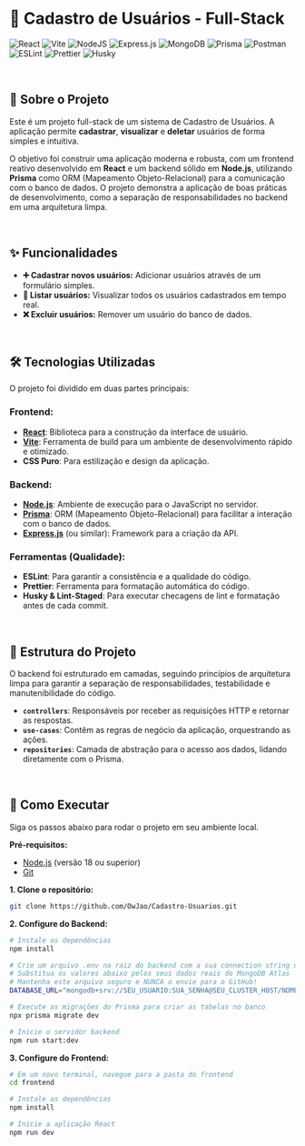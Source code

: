 # 🚀 Cadastro de Usuários - Full-Stack

![React](https://img.shields.io/badge/react-%2320232a.svg?style=for-the-badge&logo=react&logoColor=%2361DAFB)
![Vite](https://img.shields.io/badge/vite-%23646CFF.svg?style=for-the-badge&logo=vite&logoColor=white)
![NodeJS](https://img.shields.io/badge/node.js-6DA55F?style=for-the-badge&logo=node.js&logoColor=white)
![Express.js](https://img.shields.io/badge/Express.js-000000?style=for-the-badge&logo=express&logoColor=white)
![MongoDB](https://img.shields.io/badge/MongoDB-47A248?style=for-the-badge&logo=mongodb&logoColor=white)
![Prisma](https://img.shields.io/badge/Prisma-3982CE?style=for-the-badge&logo=Prisma&logoColor=white)
![Postman](https://img.shields.io/badge/Postman-FF6C37?style=for-the-badge&logo=postman&logoColor=white)
![ESLint](https://img.shields.io/badge/ESLint-4B32C3?style=for-the-badge&logo=eslint&logoColor=white)
![Prettier](https://img.shields.io/badge/Prettier-F7B93E?style=for-the-badge&logo=prettier&logoColor=white)
![Husky](https://img.shields.io/badge/Husky-white?style=for-the-badge&logo=husky&logoColor=black)

<br>

## 📖 Sobre o Projeto

Este é um projeto full-stack de um sistema de Cadastro de Usuários. A aplicação permite <strong>cadastrar</strong>, <strong>visualizar</strong> e <strong>deletar</strong> usuários de forma simples e intuitiva.

O objetivo foi construir uma aplicação moderna e robusta, com um frontend reativo desenvolvido em **React** e um backend sólido em **Node.js**, utilizando **Prisma** como ORM (Mapeamento Objeto-Relacional) para a comunicação com o banco de dados. O projeto demonstra a aplicação de boas práticas de desenvolvimento, como a separação de responsabilidades no backend em uma arquitetura limpa.

<br>

## ✨ Funcionalidades

-   **➕ Cadastrar novos usuários:** Adicionar usuários através de um formulário simples.
-   **📄 Listar usuários:** Visualizar todos os usuários cadastrados em tempo real.
-   **❌ Excluir usuários:** Remover um usuário do banco de dados.

<br>

## 🛠️ Tecnologias Utilizadas

O projeto foi dividido em duas partes principais:

### **Frontend:**

-   **[React](https://react.dev/)**: Biblioteca para a construção da interface de usuário.
-   **[Vite](https://vitejs.dev/)**: Ferramenta de build para um ambiente de desenvolvimento rápido e otimizado.
-   **CSS Puro**: Para estilização e design da aplicação.

### **Backend:**

-   **[Node.js](https://nodejs.org/)**: Ambiente de execução para o JavaScript no servidor.
-   **[Prisma](https://www.prisma.io/)**: ORM (Mapeamento Objeto-Relacional) para facilitar a interação com o banco de dados.
-   **[Express.js](https://expressjs.com/)** (ou similar): Framework para a criação da API.

### **Ferramentas (Qualidade):**

-   **ESLint**: Para garantir a consistência e a qualidade do código.
-   **Prettier**: Ferramenta para formatação automática do código.
-   **Husky & Lint-Staged**: Para executar checagens de lint e formatação antes de cada commit.

<br>

## 📂 Estrutura do Projeto

O backend foi estruturado em camadas, seguindo princípios de arquitetura limpa para garantir a separação de responsabilidades, testabilidade e manutenibilidade do código.

-   **`controllers`**: Responsáveis por receber as requisições HTTP e retornar as respostas.
-   **`use-cases`**: Contêm as regras de negócio da aplicação, orquestrando as ações.
-   **`repositories`**: Camada de abstração para o acesso aos dados, lidando diretamente com o Prisma.

<br>

## 🚀 Como Executar

Siga os passos abaixo para rodar o projeto em seu ambiente local.

**Pré-requisitos:**
-   [Node.js](https://nodejs.org/en) (versão 18 ou superior)
-   [Git](https://git-scm.com/)

**1. Clone o repositório:**
```bash
git clone https://github.com/OwJao/Cadastro-Usuarios.git
```
**2. Configure do Backend:**
```bash
# Instale as dependências
npm install

# Crie um arquivo .env na raiz do backend com a sua connection string do banco de dados
# Substitua os valores abaixo pelos seus dados reais do MongoDB Atlas
# Mantenha este arquivo seguro e NUNCA o envie para o GitHub!
DATABASE_URL="mongodb+srv://SEU_USUARIO:SUA_SENHA@SEU_CLUSTER_HOST/NOME_DO_BANCO?retryWrites=true&w=majority&appName=NOME_DO_SEU_APP"

# Execute as migrações do Prisma para criar as tabelas no banco
npx prisma migrate dev

# Inicie o servidor backend
npm run start:dev
```
**3. Configure do Frontend:**
```bash
# Em um novo terminal, navegue para a pasta do frontend
cd frontend

# Instale as dependências
npm install

# Inicie a aplicação React
npm run dev
```
